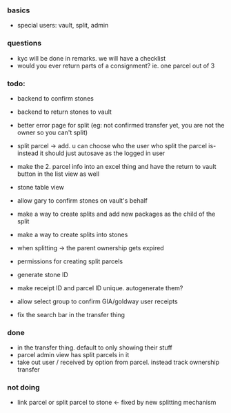 ### basics
- special users: vault, split, admin


### questions
- kyc will be done in remarks. we will have a checklist
- would you ever return parts of a consignment? ie. one parcel out of 3


### todo:
- backend to confirm stones
- backend to return stones to vault
- better error page for split (eg: not confirmed transfer yet, you are not the owner so you can't split)
- split parcel -> add. u can choose who the user who split the parcel is- instead it should just autosave as the logged in user


- make the 2. parcel info into an excel thing and have the return to vault button in the list view as well
- stone table view

- allow gary to confirm stones on vault's behalf

- make a way to create splits and add new packages as the child of the split
- make a way to create splits into stones
- when splitting -> the parent ownership gets expired
- permissions for creating split parcels

- generate stone ID
- make receipt ID and parcel ID unique. autogenerate them?

- allow select group to confirm GIA/goldway user receipts
- fix the search bar in the transfer thing


### done
- in the transfer thing. default to only showing their stuff
- parcel admin view has split parcels in it
- take out user / received by option from parcel. instead track ownership transfer

### not doing
- link parcel or split parcel to stone <- fixed by new splitting mechanism
